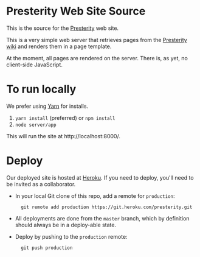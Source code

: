 # Presterity Web Site Source

This is the source for the [Presterity](https://presterity.org/) web site.

This is a very simple web server that retrieves pages from the
[Presterity wiki](https://presterity.atlassian.net/wiki/discover/all-updates)
and renders them in a page template.

At the moment, all pages are rendered on the server.
There is, as yet, no client-side JavaScript.

# To run locally

We prefer using [Yarn](https://yarnpkg.com/) for installs.

1. `yarn install` (preferred) or `npm install`
2. `node server/app`

This will run the site at http://localhost:8000/.

# Deploy

Our deployed site is hosted at [Heroku](https://dashboard.heroku.com/apps/presterity).
If you need to deploy, you'll need to be invited as a collaborator.

* In your local Git clone of this repo, add a remote for `production`:

        git remote add production https://git.heroku.com/presterity.git

* All deployments are done from the `master` branch, which by definition should
  always be in a deploy-able state.

* Deploy by pushing to the `production` remote:

        git push production
